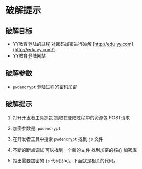 ﻿# 破解提示

## 破解目标

- YY教育登陆的过程 对密码加密进行破解   [http://edu.yy.com](http://edu.yy.com/)
- YY教育登陆网站

## 破解参数

- `pwdencrypt` 登陆过程的密码加密

## 破解提示

1. 打开开发者工具抓包 抓取在登陆过程中的资源包  POST请求

2. 加密参数是: `pwdencrypt`

3. 在开发者工具中搜索 `pwdencrypt` 找到 `js` 文件 

4. 不断的断点调试 可以找到一个新的文件 找到加密的核心 加密库

5. 抠出需要加密的 `js` 代码即可。下面就是相关的代码。
